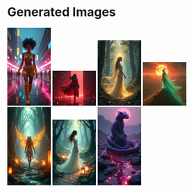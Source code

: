 # Generated Images



<img src="2025_07_21_01.png" width="100"/> <img src="2025_07_21_02.png" width="100"/> <img src="2025_07_21_03.png" width="100"/> <img src="2025_07_21_04.png" width="100"/> <img src="2025_07_21_05.png" width="100"/> <img src="2025_07_21_06.png" width="100"/> <img src="2025_07_21_07.png" width="100"/>